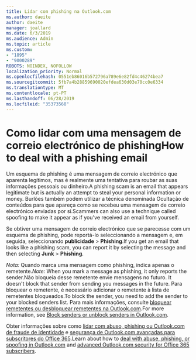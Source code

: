 ```yaml
---
title: Lidar com phishing na Outlook.com
ms.author: daeite
author: daeite
manager: joallard
ms.date: 6/3/2019
ms.audience: Admin
ms.topic: article
ms.custom:
- "1895"
- "9000289"
ROBOTS: NOINDEX, NOFOLLOW
localization_priority: Normal
ms.openlocfilehash: 0551eb86016b572796a789e6e82fd4c46274bea7
ms.sourcegitcommit: 5fb7a4b28859690020efdea630d03e70cc0e6334
ms.translationtype: MT
ms.contentlocale: pt-PT
ms.lasthandoff: 06/28/2019
ms.locfileid: "35373568"
---
```

# <a name="how-to-deal-with-a-phishing-email"></a><span data-ttu-id="5d282-102">Como lidar com uma mensagem de correio electrónico de phishing</span><span class="sxs-lookup"><span data-stu-id="5d282-102">How to deal with a phishing email</span></span>

<span data-ttu-id="5d282-103">Um esquema de phishing é uma mensagem de correio electrónico que aparenta legítimos, mas é realmente uma tentativa para roubar as suas informações pessoais ou dinheiro.</span><span class="sxs-lookup"><span data-stu-id="5d282-103">A phishing scam is an email that appears legitimate but is actually an attempt to steal your personal information or money.</span></span> <span data-ttu-id="5d282-104">Burlões também podem utilizar a técnica denominada Ocultação de conteúdos para que apareça como se recebeu uma mensagem de correio electrónico enviadas por si.</span><span class="sxs-lookup"><span data-stu-id="5d282-104">Scammers can also use a technique called spoofing to make it appear as if you've received an email from yourself.</span></span>

<span data-ttu-id="5d282-105">Se obtiver uma mensagem de correio electrónico que se parecesse com um esquema de phishing, pode reportá-lo seleccionando a mensagem e, em seguida, seleccionando **publicidade** > **Phishing**.</span><span class="sxs-lookup"><span data-stu-id="5d282-105">If you get an email that looks like a phishing scam, you can report it by selecting the message and then selecting **Junk** > **Phishing**.</span></span>

<span data-ttu-id="5d282-106">*Nota:* Quando marca uma mensagem como phishing, indica apenas o remetente.</span><span class="sxs-lookup"><span data-stu-id="5d282-106">*Note:* When you mark a message as phishing, it only reports the sender.</span></span><span data-ttu-id="5d282-107">Não bloqueia desse remetente envie mensagens no futuro.</span><span class="sxs-lookup"><span data-stu-id="5d282-107"> It doesn't block that sender from sending you messages in the future.</span></span> <span data-ttu-id="5d282-108">Para bloquear o remetente, é necessário adicionar o remetente à lista de remetentes bloqueados.</span><span class="sxs-lookup"><span data-stu-id="5d282-108">To block the sender, you need to add the sender to your blocked senders list.</span></span> <span data-ttu-id="5d282-109">Para mais informações, consulte [bloquear remetentes ou desbloquear remetentes na Outlook.com](https://support.office.com/article/a3ece97b-82f8-4a5e-9ac3-e92fa6427ae4).</span><span class="sxs-lookup"><span data-stu-id="5d282-109">For more information, see [Block senders or unblock senders in Outlook.com](https://support.office.com/article/a3ece97b-82f8-4a5e-9ac3-e92fa6427ae4).</span></span>

<span data-ttu-id="5d282-110">Obter informações sobre como [lidar com abuso, phishing ou Outlook.com de fraude de identidade](https://support.office.com/article/0d882ea5-eedc-4bed-aebc-079ffa1105a3) e [segurança de Outlook.com avançadas para subscritores do Office 365](https://support.office.com/article/882d2243-eab9-4545-a58a-b36fee4a46e2).</span><span class="sxs-lookup"><span data-stu-id="5d282-110">Learn about how to [deal with abuse, phishing, or spoofing in Outlook.com](https://support.office.com/article/0d882ea5-eedc-4bed-aebc-079ffa1105a3) and [advanced Outlook.com security for Office 365 subscribers](https://support.office.com/article/882d2243-eab9-4545-a58a-b36fee4a46e2).</span></span>